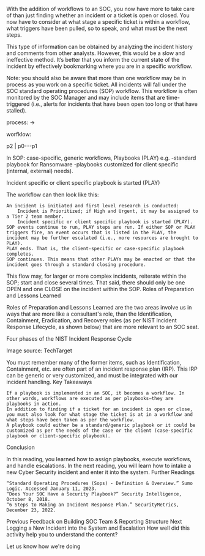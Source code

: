 

With the addition of workflows to an SOC, you now have more to take care of than just finding whether an incident or a ticket is open or closed. 
You now have to consider at what stage a specific ticket is within a workflow, what triggers have been pulled, so to speak, and what must be the next steps.

This type of information can be obtained by analyzing the incident history and comments from other analysts. 
However, this would be a slow and ineffective method.
It’s better that you inform the current state of the incident by effectively bookmarking
where you are in a specific workflow.

Note: you should also be aware that more than one workflow may be in process as you work on a specific ticket.
All incidents will fall under the SOC standard operating procedures (SOP) workflow. 
This workflow is often monitored by the SOC Manager and may include items that are time-triggered
(i.e., alerts for incidents that have been open too long or that have stalled).

process:
->

worfklow:

p2
|
p0---p1



In  SOP: case-specific, generic workflows, Playbooks (PLAY)
e.g.
-standard playbook for Ransomware
-playbooks customized for client specific (internal, external) needs).


Incident specific or client specific playbook is started (PLAY)

The workflow can then look like this:

    An incident is initiated and first level research is conducted:
        Incident is Prioritized; if High and Urgent, it may be assigned to a Tier 2 team member.
        Incident specific or client specific playbook is started (PLAY).
    SOP events continue to run, PLAY steps are run. If either SOP or PLAY triggers fire, an event occurs that is listed in the PLAY, the incident may be further escalated (i.e., more resources are brought to PLAY).
    PLAY ends. That is, the client-specific or case-specific playbook completes.
    SOP continues. This means that other PLAYs may be enacted or that the incident goes through a standard closing procedure.

This flow may, for larger or more complex incidents, reiterate within the SOP; start and close several times. That said, there should only be one OPEN and one CLOSE on the incident within the SOP.
Roles of Preparation and Lessons Learned

Roles of Preparation and Lessons Learned are the two areas involve us in ways that are more like a consultant's role, than the Identification, Containment, Eradication, and Recovery roles (as per NIST Incident Response Lifecycle, as shown below) that are more relevant to an SOC seat.

Four phases of the NIST Incident Response Cycle

Image source: TechTarget

You must remember many of the former items, such as Identification, Containment, etc. are often part of an incident response plan (IRP). This IRP can be generic or very customized, and must be integrated with our incident handling.
Key Takeaways

    If a playbook is implemented in an SOC, it becomes a workflow. In other words, workflows are executed as per playbooks—they are playbooks in action.
    In addition to finding if a ticket for an incident is open or close, you must also look for what stage the ticket is at in a workflow and what steps have been taken as per the workflow.
    A playbook could either be a standard/generic playbook or it could be customized as per the needs of the case or the client (case-specific playbook or client-specific playbook).

Conclusion

In this reading, you learned how to assign playbooks, execute workflows, and handle escalations. In the next reading, you will learn how to intake a new Cyber Security incident and enter it into the system.
Further Readings

    “Standard Operating Procedures (Sops) - Definition & Overview.” Sumo Logic. Accessed January 11, 2023.
    “Does Your SOC Have a Security Playbook?” Security Intelligence, October 8, 2018.
    “6 Steps to Making an Incident Response Plan.” SecurityMetrics, December 23, 2022.

Previous
Feedback on Building SOC Team & Reporting Structure
Next
Logging a New Incident into the System and Escalation
How well did this activity help you to understand the content?

Let us know how we're doing
